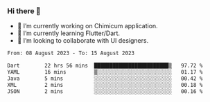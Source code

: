 ### Hi there 👋

<!--
**devcat37/devcat37** is a ✨ _special_ ✨ repository because its `README.md` (this file) appears on your GitHub profile.-->


- 🔭 I’m currently working on Chimicum application.
- 🌱 I’m currently learning Flutter/Dart.
- 👯 I’m looking to collaborate with UI designers.
<!-- - 🤔 I’m looking for help with ... -->

<!--START_SECTION:waka-->

```txt
From: 08 August 2023 - To: 15 August 2023

Dart        22 hrs 56 mins  ████████████████████████▒   97.72 %
YAML        16 mins         ▒░░░░░░░░░░░░░░░░░░░░░░░░   01.17 %
Java        5 mins          ░░░░░░░░░░░░░░░░░░░░░░░░░   00.42 %
XML         2 mins          ░░░░░░░░░░░░░░░░░░░░░░░░░   00.18 %
JSON        2 mins          ░░░░░░░░░░░░░░░░░░░░░░░░░   00.16 %
```

<!--END_SECTION:waka-->
